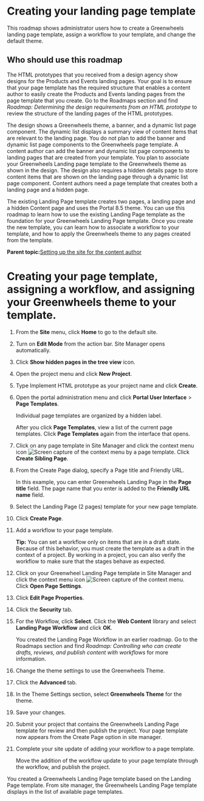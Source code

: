 # Creating your landing page template

This roadmap shows administrator users how to create a Greenwheels landing page template, assign a workflow to your template, and change the default theme.

## Who should use this roadmap

The HTML prototypes that you received from a design agency show designs for the Products and Events landing pages. Your goal is to ensure that your page template has the required structure that enables a content author to easily create the Products and Events landing pages from the page template that you create. Go to the Roadmaps section and find *Roadmap: Determining the design requirements from an HTML prototype* to review the structure of the landing pages of the HTML prototypes.

The design shows a Greenwheels theme, a banner, and a dynamic list page component. The dynamic list displays a summary view of content items that are relevant to the landing page. You do not plan to add the banner and dynamic list page components to the Greenwheels page template. A content author can add the banner and dynamic list page components to landing pages that are created from your template. You plan to associate your Greenwheels Landing page template to the Greenwheels theme as shown in the design. The design also requires a hidden details page to store content items that are shown on the landing page through a dynamic list page component. Content authors need a page template that creates both a landing page and a hidden page.

The existing Landing Page template creates two pages, a landing page and a hidden Content page and uses the Portal 8.5 theme. You can use this roadmap to learn how to use the existing Landing Page template as the foundation for your Greenwheels Landing Page template. Once you create the new template, you can learn how to associate a workflow to your template, and how to apply the Greenwheels theme to any pages created from the template.

**Parent topic:**[Setting up the site for the content author](../install/rm_create_site.md)

# Creating your page template, assigning a workflow, and assigning your Greenwheels theme to your template.

1.  From the **Site** menu, click **Home** to go to the default site.

2.  Turn on **Edit Mode** from the action bar. Site Manager opens automatically.

3.  Click **Show hidden pages in the tree view** icon.

4.  Open the project menu and click **New Project**.

5.  Type Implement HTML prototype as your project name and click **Create**.

6.  Open the portal administration menu and click **Portal User Interface** \> **Page Templates**.

    Individual page templates are organized by a hidden label.

    After you click **Page Templates**, view a list of the current page templates. Click **Page Templates** again from the interface that opens.

7.  Click on any page template in Site Manager and click the context menu icon ![Screen capture of the context menu](../images/toolbar_context_menu.jpg) by a page template. Click **Create Sibling Page**.

8.  From the Create Page dialog, specify a Page title and Friendly URL.

    In this example, you can enter Greenwheels Landing Page in the **Page title** field. The page name that you enter is added to the **Friendly URL name** field.

9.  Select the Landing Page \(2 pages\) template for your new page template.

10. Click **Create Page**.

11. Add a workflow to your page template.

    **Tip:** You can set a workflow only on items that are in a draft state. Because of this behavior, you must create the template as a draft in the context of a project. By working in a project, you can also verify the workflow to make sure that the stages behave as expected.

12. Click on your Greenwheel Landing Page template in Site Manager and click the context menu icon ![Screen capture of the context menu](../images/toolbar_context_menu.jpg). Click **Open Page Settings**.

13. Click **Edit Page Properties**.

14. Click the **Security** tab.

15. For the Workflow, click **Select**. Click the **Web Content** library and select **Landing Page Workflow** and click **OK**.

    You created the Landing Page Workflow in an earlier roadmap. Go to the Roadmaps section and find *Roadmap: Controlling who can create drafts, reviews, and publish content with workflows* for more information.

16. Change the theme settings to use the Greenwheels Theme.
17. Click the **Advanced** tab.

18. In the Theme Settings section, select **Greenwheels Theme** for the theme.

19. Save your changes.

20. Submit your project that contains the Greenwheels Landing Page template for review and then publish the project. Your page template now appears from the Create Page option in site manager.

21. Complete your site update of adding your workflow to a page template.

    Move the addition of the workflow update to your page template through the workflow, and publish the project.


You created a Greenwheels Landing Page template based on the Landing Page template. From site manager, the Greenwheels Landing Page template displays in the list of available page templates.


